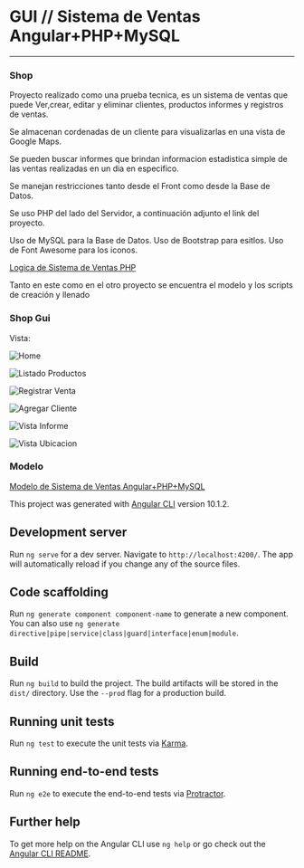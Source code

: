 # GUI // Sistema de Ventas Angular+PHP+MySQL

-------- 
### Shop
Proyecto realizado como una prueba tecnica, es un sistema de ventas que puede Ver,crear, editar y eliminar clientes, productos informes y registros de ventas.

Se almacenan cordenadas de un cliente para visualizarlas en una vista de Google Maps.

Se pueden buscar informes que brindan informacion estadistica simple de las ventas realizadas en un dia en especifico.

Se manejan restricciones tanto desde el Front como desde la Base de Datos.

Se uso PHP del lado del Servidor, a continuación adjunto el link del proyecto.

Uso de MySQL para la Base de Datos.
Uso de Bootstrap para esitlos.
Uso de Font Awesome para los iconos.

[Logica de Sistema de Ventas PHP](https://github.com/SagLara/Logica-de-Sistema-de-Ventas-PHP)

Tanto en este como en el otro proyecto se encuentra el modelo y los scripts de creación y llenado

### Shop Gui

Vista:

![Home]()

![Listado Productos]( )

![Registrar Venta]()

![Agregar Cliente]()

![Vista Informe]()

![Vista Ubicacion]()
### Modelo 

[Modelo de Sistema de Ventas Angular+PHP+MySQL](https://github.com/SagLara/Sistema-de-ventas-Angular-GUI/blob/master/src/utils/database/modelShop.JPG)


This project was generated with [Angular CLI](https://github.com/angular/angular-cli) version 10.1.2.

## Development server

Run `ng serve` for a dev server. Navigate to `http://localhost:4200/`. The app will automatically reload if you change any of the source files.

## Code scaffolding

Run `ng generate component component-name` to generate a new component. You can also use `ng generate directive|pipe|service|class|guard|interface|enum|module`.

## Build

Run `ng build` to build the project. The build artifacts will be stored in the `dist/` directory. Use the `--prod` flag for a production build.

## Running unit tests

Run `ng test` to execute the unit tests via [Karma](https://karma-runner.github.io).

## Running end-to-end tests

Run `ng e2e` to execute the end-to-end tests via [Protractor](http://www.protractortest.org/).

## Further help

To get more help on the Angular CLI use `ng help` or go check out the [Angular CLI README](https://github.com/angular/angular-cli/blob/master/README.md).
